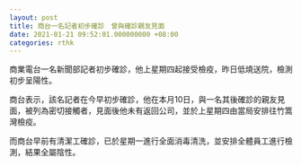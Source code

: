 ```yaml
---
layout: post
title: 商台一名記者初步確診　曾與確診親友見面
date: 2021-01-21 09:52:01.000000000 +08:00
categories: rthk
---
```


商業電台一名新聞部記者初步確診，他上星期四起接受檢疫，昨日低燒送院，檢測初步呈陽性。

商台表示，該名記者在今早初步確診，他在本月10日，與一名其後確診的親友見面，被列為密切接觸者，見面後他未有返回公司，並於上星期四由當局安排往竹篙灣檢疫。 

而商台早前有清潔工確診，已於星期一進行全面消毒清洗，並安排全體員工進行檢測，結果全屬陰性。
